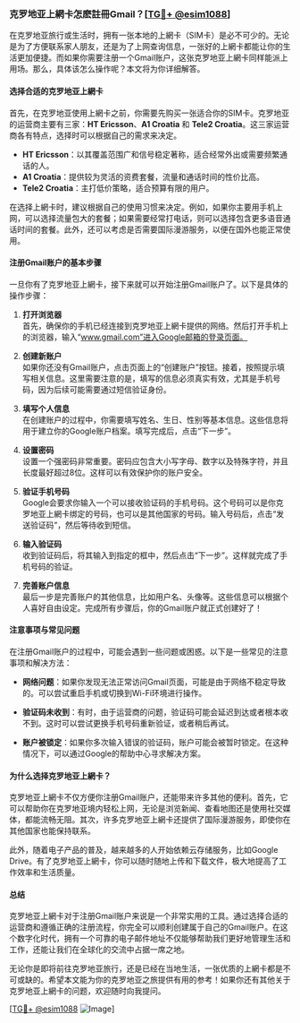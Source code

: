### 克罗地亚上網卡怎麽註冊Gmail？[[TG💪+ @esim1088](https://t.me/s/esim1088)]

在克罗地亚旅行或生活时，拥有一张本地的上網卡（SIM卡）是必不可少的。无论是为了方便联系家人朋友，还是为了上网查询信息，一张好的上網卡都能让你的生活更加便捷。而如果你需要注册一个Gmail账户，这张克罗地亚上網卡同样能派上用场。那么，具体该怎么操作呢？本文将为你详细解答。

#### 选择合适的克罗地亚上網卡

首先，在克罗地亚使用上網卡之前，你需要先购买一张适合你的SIM卡。克罗地亚的运营商主要有三家：**HT Ericsson**、**A1 Croatia** 和 **Tele2 Croatia**。这三家运营商各有特点，选择时可以根据自己的需求来决定。

- **HT Ericsson**：以其覆盖范围广和信号稳定著称，适合经常外出或需要频繁通话的人。
- **A1 Croatia**：提供较为灵活的资费套餐，流量和通话时间的性价比高。
- **Tele2 Croatia**：主打低价策略，适合预算有限的用户。

在选择上網卡时，建议根据自己的使用习惯来决定。例如，如果你主要用手机上网，可以选择流量包大的套餐；如果需要经常打电话，则可以选择包含更多语音通话时间的套餐。此外，还可以考虑是否需要国际漫游服务，以便在国外也能正常使用。

#### 注册Gmail账户的基本步骤

一旦你有了克罗地亚上網卡，接下来就可以开始注册Gmail账户了。以下是具体的操作步骤：

1. **打开浏览器**  
   首先，确保你的手机已经连接到克罗地亚上網卡提供的网络。然后打开手机上的浏览器，输入“www.gmail.com”进入Google邮箱的登录页面。

2. **创建新账户**  
   如果你还没有Gmail账户，点击页面上的“创建账户”按钮。接着，按照提示填写相关信息。这里需要注意的是，填写的信息必须真实有效，尤其是手机号码，因为后续可能需要通过短信验证身份。

3. **填写个人信息**  
   在创建账户的过程中，你需要填写姓名、生日、性别等基本信息。这些信息将用于建立你的Google账户档案。填写完成后，点击“下一步”。

4. **设置密码**  
   设置一个强密码非常重要。密码应包含大小写字母、数字以及特殊字符，并且长度最好超过8位。这样可以有效保护你的账户安全。

5. **验证手机号码**  
   Google会要求你输入一个可以接收验证码的手机号码。这个号码可以是你克罗地亚上網卡绑定的号码，也可以是其他国家的号码。输入号码后，点击“发送验证码”，然后等待收到短信。

6. **输入验证码**  
   收到验证码后，将其输入到指定的框中，然后点击“下一步”。这样就完成了手机号码的验证。

7. **完善账户信息**  
   最后一步是完善账户的其他信息，比如用户名、头像等。这些信息可以根据个人喜好自由设定。完成所有步骤后，你的Gmail账户就正式创建好了！

#### 注意事项与常见问题

在注册Gmail账户的过程中，可能会遇到一些问题或困惑。以下是一些常见的注意事项和解决方法：

- **网络问题**：如果你发现无法正常访问Gmail页面，可能是由于网络不稳定导致的。可以尝试重启手机或切换到Wi-Fi环境进行操作。
  
- **验证码未收到**：有时，由于运营商的问题，验证码可能会延迟到达或者根本收不到。这时可以尝试更换手机号码重新验证，或者稍后再试。

- **账户被锁定**：如果你多次输入错误的验证码，账户可能会被暂时锁定。在这种情况下，可以通过Google的帮助中心寻求解决方案。

#### 为什么选择克罗地亚上網卡？

克罗地亚上網卡不仅方便你注册Gmail账户，还能带来许多其他的便利。首先，它可以帮助你在克罗地亚境内轻松上网，无论是浏览新闻、查看地图还是使用社交媒体，都能流畅无阻。其次，许多克罗地亚上網卡还提供了国际漫游服务，即使你在其他国家也能保持联系。

此外，随着电子产品的普及，越来越多的人开始依赖云存储服务，比如Google Drive。有了克罗地亚上網卡，你可以随时随地上传和下载文件，极大地提高了工作效率和生活质量。

#### 总结

克罗地亚上網卡对于注册Gmail账户来说是一个非常实用的工具。通过选择合适的运营商和遵循正确的注册流程，你完全可以顺利创建属于自己的Gmail账户。在这个数字化时代，拥有一个可靠的电子邮件地址不仅能够帮助我们更好地管理生活和工作，还能让我们在全球化的交流中占据一席之地。

无论你是即将前往克罗地亚旅行，还是已经在当地生活，一张优质的上網卡都是不可或缺的。希望本文能为你的克罗地亚之旅提供有用的参考！如果你还有其他关于克罗地亚上網卡的问题，欢迎随时向我提问。

[[TG💪+ @esim1088](https://t.me/s/esim1088) ![Image](https://i.postimg.cc/4NQfJmqS/Snipaste-2025-05-13-00-14-12.png)]
